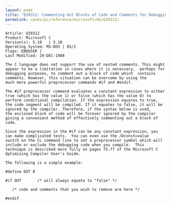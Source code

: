```yaml
---
layout: page
title: "Q39312: Commenting Out Blocks of Code and Comments for Debugging"
permalink: /pubs/pc/reference/microsoft/kb/Q39312/
---
```


	Article: Q39312
	Product: Microsoft C
	Version(s): 5.10   | 5.10
	Operating System: MS-DOS | OS/2
	Flags: ENDUSER |
	Last Modified: 29-DEC-1988
	
	The C language does not support the use of nested comments. This might
	appear to be a limitation in cases where it is necessary,  perhaps for
	debugging purposes, to comment out a block of code which  contains
	comments. However, this situation can be overcome by using the
	much more powerful preprocessor commands #if and #endif.
	
	The #if preprocessor command evaluates a constant expression to either
	true (which has the value 1) or false (which has the value 0) to
	perform conditional compilation. If the expression equates to true,
	the code segment will be compiled. If it equates to false, it will be
	ignored by the compiler. Therefore, if the syntax below is used,
	the enclosed block of code will be forever ignored by the compiler
	giving a convenient method of effectively commenting out a block of
	code.
	
	Since the expression in the #if can be any constant expression, you
	can make complicated tests.  You can even use the /Dconst=value
	switch on the CL command line to set a preprocessor symbol which will
	include or exclude the debugging code when you compile.  This
	technique is described more fully on pages 75-77 of the Microsoft C
	Optimizing Compiler User's Guide.
	
	The following is a simple example:
	
	#define OUT 0
	
	#if OUT       /* will always equate to "false" */
	
	   /* code and comments that you wish to remove are here */
	
	#endif
